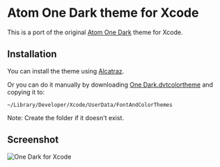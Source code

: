 # Atom One Dark theme for Xcode

This is a port of the original [Atom One Dark](https://github.com/atom/one-dark-syntax) theme for Xcode.

## Installation

You can install the theme using [Alcatraz](http://alcatraz.io).

Or you can do it manually by downloading [One Dark.dvtcolortheme](https://raw.githubusercontent.com/bojan/xcode-one-dark/master/One%20Dark.dvtcolortheme) and copying it to:

	~/Library/Developer/Xcode/UserData/FontAndColorThemes

Note: Create the folder if it doesn't exist.

## Screenshot

![One Dark for Xcode](https://raw.githubusercontent.com/bojan/xcode-one-dark/master/One%20Dark%20Screenshot.png)
